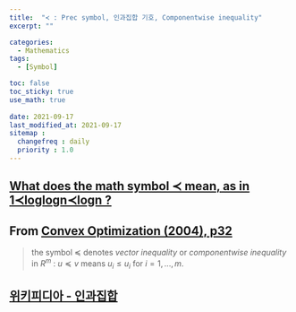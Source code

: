 ```yaml
---
title:  "≺ : Prec symbol, 인과집합 기호, Componentwise inequality"
excerpt: ""

categories:
  - Mathematics
tags:
  - [Symbol]

toc: false
toc_sticky: true
use_math: true
 
date: 2021-09-17
last_modified_at: 2021-09-17
sitemap :
  changefreq : daily
  priority : 1.0
---
```


## [What does the math symbol  ≺  mean, as in  1≺loglogn≺logn ?](https://www.quora.com/What-does-the-math-symbol-prec-mean-as-in-1-prec-log-log-n-prec-log-n)

## From [Convex Optimization (2004), p32](https://web.stanford.edu/~boyd/cvxbook/bv_cvxbook.pdf)    
  > the symbol $\preceq$ denotes $\textit{vector inequality}$ or $\textit{componentwise inequality}$ in $R^m$ : $u \preceq v$ means $u_i \leq u_i$ for $i=1,...,m.$   

## [위키피디아 - 인과집합](https://ko.wikipedia.org/wiki/%EC%9D%B8%EA%B3%BC_%EC%A7%91%ED%95%A9)
